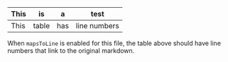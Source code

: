 | This | is | a | test |
|------|----|---|------|
| This | table | has | line numbers |

When `mapsToLine` is enabled for this file, the table above should have line numbers that link to the original markdown.
